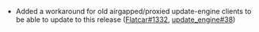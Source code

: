 - Added a workaround for old airgapped/proxied update-engine clients to be able to update to this release ([Flatcar#1332](https://github.com/flatcar/Flatcar/issues/1332), [update_engine#38](https://github.com/flatcar/update_engine/pull/38))

